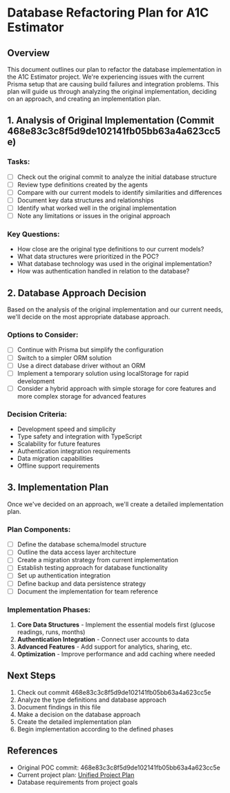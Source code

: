 # Database Refactoring Plan for A1C Estimator

## Overview

This document outlines our plan to refactor the database implementation in the A1C Estimator project. We're experiencing issues with the current Prisma setup that are causing build failures and integration problems. This plan will guide us through analyzing the original implementation, deciding on an approach, and creating an implementation plan.

## 1. Analysis of Original Implementation (Commit 468e83c3c8f5d9de102141fb05bb63a4a623cc5e)

### Tasks:
- [ ] Check out the original commit to analyze the initial database structure
- [ ] Review type definitions created by the agents
- [ ] Compare with our current models to identify similarities and differences
- [ ] Document key data structures and relationships
- [ ] Identify what worked well in the original implementation
- [ ] Note any limitations or issues in the original approach

### Key Questions:
- How close are the original type definitions to our current models?
- What data structures were prioritized in the POC?
- What database technology was used in the original implementation?
- How was authentication handled in relation to the database?

## 2. Database Approach Decision

Based on the analysis of the original implementation and our current needs, we'll decide on the most appropriate database approach.

### Options to Consider:
- [ ] Continue with Prisma but simplify the configuration
- [ ] Switch to a simpler ORM solution
- [ ] Use a direct database driver without an ORM
- [ ] Implement a temporary solution using localStorage for rapid development
- [ ] Consider a hybrid approach with simple storage for core features and more complex storage for advanced features

### Decision Criteria:
- Development speed and simplicity
- Type safety and integration with TypeScript
- Scalability for future features
- Authentication integration requirements
- Data migration capabilities
- Offline support requirements

## 3. Implementation Plan

Once we've decided on an approach, we'll create a detailed implementation plan.

### Plan Components:
- [ ] Define the database schema/model structure
- [ ] Outline the data access layer architecture
- [ ] Create a migration strategy from current implementation
- [ ] Establish testing approach for database functionality
- [ ] Set up authentication integration
- [ ] Define backup and data persistence strategy
- [ ] Document the implementation for team reference

### Implementation Phases:
1. **Core Data Structures** - Implement the essential models first (glucose readings, runs, months)
2. **Authentication Integration** - Connect user accounts to data
3. **Advanced Features** - Add support for analytics, sharing, etc.
4. **Optimization** - Improve performance and add caching where needed

## Next Steps

1. Check out commit 468e83c3c8f5d9de102141fb05bb63a4a623cc5e
2. Analyze the type definitions and database approach
3. Document findings in this file
4. Make a decision on the database approach
5. Create the detailed implementation plan
6. Begin implementation according to the defined phases

## References

- Original POC commit: 468e83c3c8f5d9de102141fb05bb63a4a623cc5e
- Current project plan: [Unified Project Plan](/docs/unified-project-plan.md)
- Database requirements from project goals

